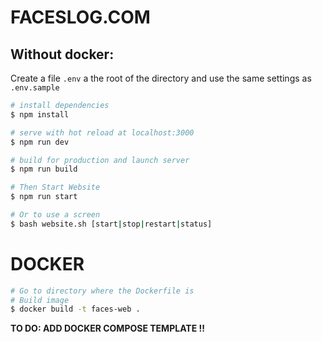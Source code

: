 # FACESLOG.COM

## Without docker:

Create a file `.env` a the root of the directory and use the same settings as `.env.sample`
```bash
# install dependencies
$ npm install

# serve with hot reload at localhost:3000
$ npm run dev

# build for production and launch server
$ npm run build

# Then Start Website 
$ npm run start

# Or to use a screen
$ bash website.sh [start|stop|restart|status]
```

# DOCKER

```bash
# Go to directory where the Dockerfile is
# Build image
$ docker build -t faces-web .
```

**TO DO: ADD DOCKER COMPOSE TEMPLATE !!**